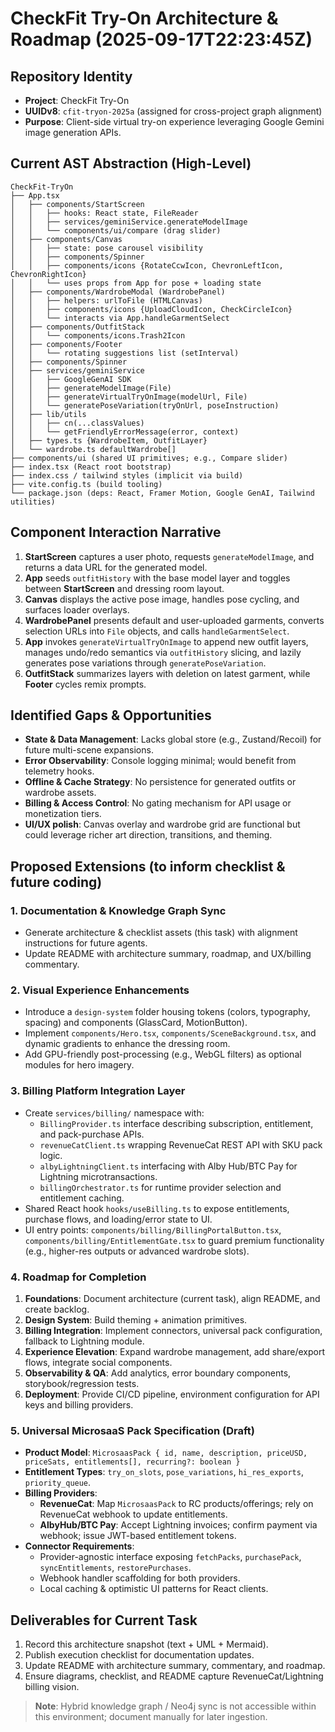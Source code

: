 # CheckFit Try-On Architecture & Roadmap (2025-09-17T22:23:45Z)

## Repository Identity
- **Project**: CheckFit Try-On
- **UUIDv8**: `cfit-tryon-2025a` (assigned for cross-project graph alignment)
- **Purpose**: Client-side virtual try-on experience leveraging Google Gemini image generation APIs.

## Current AST Abstraction (High-Level)
```
CheckFit-TryOn
├── App.tsx
│   ├── components/StartScreen
│   │   ├── hooks: React state, FileReader
│   │   ├── services/geminiService.generateModelImage
│   │   └── components/ui/compare (drag slider)
│   ├── components/Canvas
│   │   ├── state: pose carousel visibility
│   │   ├── components/Spinner
│   │   ├── components/icons {RotateCcwIcon, ChevronLeftIcon, ChevronRightIcon}
│   │   └── uses props from App for pose + loading state
│   ├── components/WardrobeModal (WardrobePanel)
│   │   ├── helpers: urlToFile (HTMLCanvas)
│   │   ├── components/icons {UploadCloudIcon, CheckCircleIcon}
│   │   └── interacts via App.handleGarmentSelect
│   ├── components/OutfitStack
│   │   └── components/icons.Trash2Icon
│   ├── components/Footer
│   │   └── rotating suggestions list (setInterval)
│   ├── components/Spinner
│   ├── services/geminiService
│   │   ├── GoogleGenAI SDK
│   │   ├── generateModelImage(File)
│   │   ├── generateVirtualTryOnImage(modelUrl, File)
│   │   └── generatePoseVariation(tryOnUrl, poseInstruction)
│   ├── lib/utils
│   │   ├── cn(...classValues)
│   │   └── getFriendlyErrorMessage(error, context)
│   ├── types.ts {WardrobeItem, OutfitLayer}
│   └── wardrobe.ts defaultWardrobe[]
├── components/ui (shared UI primitives; e.g., Compare slider)
├── index.tsx (React root bootstrap)
├── index.css / tailwind styles (implicit via build)
├── vite.config.ts (build tooling)
└── package.json (deps: React, Framer Motion, Google GenAI, Tailwind utilities)
```

## Component Interaction Narrative
1. **StartScreen** captures a user photo, requests `generateModelImage`, and returns a data URL for the generated model.
2. **App** seeds `outfitHistory` with the base model layer and toggles between **StartScreen** and dressing room layout.
3. **Canvas** displays the active pose image, handles pose cycling, and surfaces loader overlays.
4. **WardrobePanel** presents default and user-uploaded garments, converts selection URLs into `File` objects, and calls `handleGarmentSelect`.
5. **App** invokes `generateVirtualTryOnImage` to append new outfit layers, manages undo/redo semantics via `outfitHistory` slicing, and lazily generates pose variations through `generatePoseVariation`.
6. **OutfitStack** summarizes layers with deletion on latest garment, while **Footer** cycles remix prompts.

## Identified Gaps & Opportunities
- **State & Data Management**: Lacks global store (e.g., Zustand/Recoil) for future multi-scene expansions.
- **Error Observability**: Console logging minimal; would benefit from telemetry hooks.
- **Offline & Cache Strategy**: No persistence for generated outfits or wardrobe assets.
- **Billing & Access Control**: No gating mechanism for API usage or monetization tiers.
- **UI/UX polish**: Canvas overlay and wardrobe grid are functional but could leverage richer art direction, transitions, and theming.

## Proposed Extensions (to inform checklist & future coding)
### 1. Documentation & Knowledge Graph Sync
- Generate architecture & checklist assets (this task) with alignment instructions for future agents.
- Update README with architecture summary, roadmap, and UX/billing commentary.

### 2. Visual Experience Enhancements
- Introduce a `design-system` folder housing tokens (colors, typography, spacing) and components (GlassCard, MotionButton).
- Implement `components/Hero.tsx`, `components/SceneBackground.tsx`, and dynamic gradients to enhance the dressing room.
- Add GPU-friendly post-processing (e.g., WebGL filters) as optional modules for hero imagery.

### 3. Billing Platform Integration Layer
- Create `services/billing/` namespace with:
  - `BillingProvider.ts` interface describing subscription, entitlement, and pack-purchase APIs.
  - `revenueCatClient.ts` wrapping RevenueCat REST API with SKU pack logic.
  - `albyLightningClient.ts` interfacing with Alby Hub/BTC Pay for Lightning microtransactions.
  - `billingOrchestrator.ts` for runtime provider selection and entitlement caching.
- Shared React hook `hooks/useBilling.ts` to expose entitlements, purchase flows, and loading/error state to UI.
- UI entry points: `components/billing/BillingPortalButton.tsx`, `components/billing/EntitlementGate.tsx` to guard premium functionality (e.g., higher-res outputs or advanced wardrobe slots).

### 4. Roadmap for Completion
1. **Foundations**: Document architecture (current task), align README, and create backlog.
2. **Design System**: Build theming + animation primitives.
3. **Billing Integration**: Implement connectors, universal pack configuration, fallback to Lightning module.
4. **Experience Elevation**: Expand wardrobe management, add share/export flows, integrate social components.
5. **Observability & QA**: Add analytics, error boundary components, storybook/regression tests.
6. **Deployment**: Provide CI/CD pipeline, environment configuration for API keys and billing providers.

### 5. Universal MicrosaaS Pack Specification (Draft)
- **Product Model**: `MicrosaasPack { id, name, description, priceUSD, priceSats, entitlements[], recurring?: boolean }`
- **Entitlement Types**: `try_on_slots`, `pose_variations`, `hi_res_exports`, `priority_queue`.
- **Billing Providers**:
  - **RevenueCat**: Map `MicrosaasPack` to RC products/offerings; rely on RevenueCat webhook to update entitlements.
  - **AlbyHub/BTC Pay**: Accept Lightning invoices; confirm payment via webhook; issue JWT-based entitlement tokens.
- **Connector Requirements**:
  - Provider-agnostic interface exposing `fetchPacks`, `purchasePack`, `syncEntitlements`, `restorePurchases`.
  - Webhook handler scaffolding for both providers.
  - Local caching & optimistic UI patterns for React clients.

## Deliverables for Current Task
1. Record this architecture snapshot (text + UML + Mermaid).
2. Publish execution checklist for documentation updates.
3. Update README with architecture summary, commentary, and roadmap.
4. Ensure diagrams, checklist, and README capture RevenueCat/Lightning billing vision.

> **Note**: Hybrid knowledge graph / Neo4j sync is not accessible within this environment; document manually for later ingestion.
